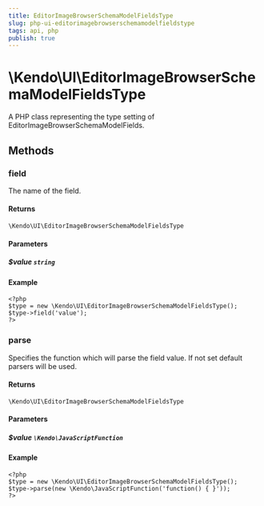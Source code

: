 ```yaml
---
title: EditorImageBrowserSchemaModelFieldsType
slug: php-ui-editorimagebrowserschemamodelfieldstype
tags: api, php
publish: true
---
```


# \Kendo\UI\EditorImageBrowserSchemaModelFieldsType

A PHP class representing the type setting of EditorImageBrowserSchemaModelFields.


## Methods

### field
The name of the field.

#### Returns
`\Kendo\UI\EditorImageBrowserSchemaModelFieldsType`

#### Parameters

##### $value `string`



#### Example 
    <?php
    $type = new \Kendo\UI\EditorImageBrowserSchemaModelFieldsType();
    $type->field('value');
    ?>

### parse
Specifies the function which will parse the field value. If not set default parsers will be used.

#### Returns
`\Kendo\UI\EditorImageBrowserSchemaModelFieldsType`

#### Parameters

##### $value `\Kendo\JavaScriptFunction`



#### Example 
    <?php
    $type = new \Kendo\UI\EditorImageBrowserSchemaModelFieldsType();
    $type->parse(new \Kendo\JavaScriptFunction('function() { }'));
    ?>

 
